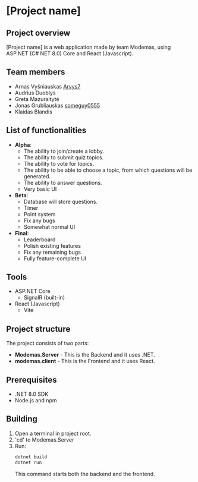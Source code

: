 # [Project name]
## Project overview
[Project name] is a web application made by team Modemas, using ASP.NET (C# NET 8.0) Core and React (Javascript).

## Team members
* Arnas Vyšniauskas [Arvys7](https://github.com/Arvys7)
* Audrius Duoblys
* Greta Mazuraitytė
* Jonas Grubliauskas [someguy0555](https://github.com/someguy0555)
* Klaidas Blandis

## List of functionalities
* **Alpha**:
    - The ability to join/create a lobby.
    - The ability to submit quiz topics.
    - The ability to vote for topics.
    - The ability to be able to choose a topic, from which questions will be generated.
    - The ability to answer questions.
    - Very basic UI
* **Beta**:
    - Database will store questions.
    - Timer
    - Point system
    - Fix any bugs
    - Somewhat normal UI
* **Final**:
    - Leaderboard
    - Polish existing features
    - Fix any remaining bugs
    - Fully feature-complete UI

## Tools
* ASP.NET Core
    - SignalR (built-in)
* React (Javascript)
    - Vite

## Project structure
The project consists of two parts:
* **Modemas.Server** - This is the Backend and it uses .NET.
* **modemas.client** - This is the Frontend and it uses React.

## Prerequisites
* .NET 8.0 SDK
* Node.js and npm

## Building
1. Open a terminal in project root.
2. 'cd' to Modemas.Server
3. Run:
    ```bash
    dotnet build
    dotnet run
    ```
    This command starts both the backend and the frontend.

